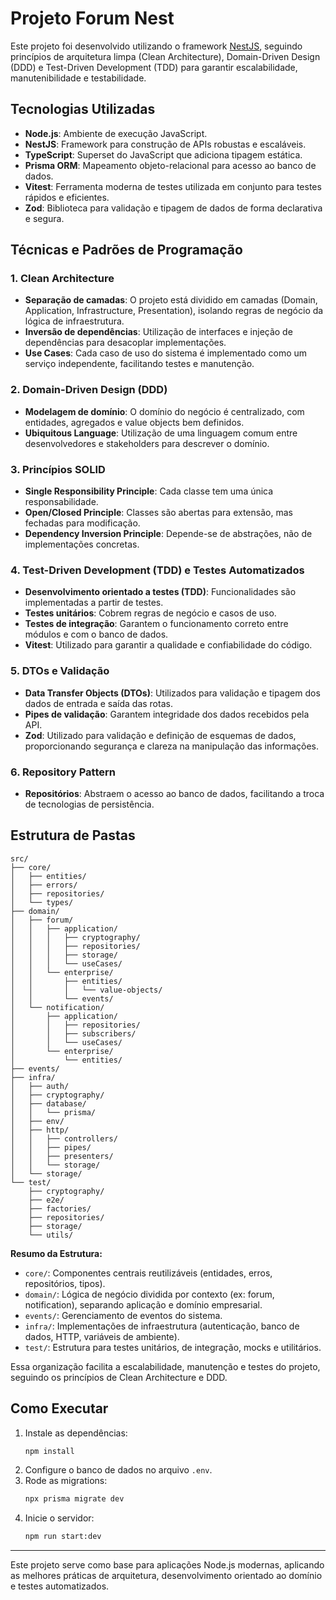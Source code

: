 # Projeto Forum Nest

Este projeto foi desenvolvido utilizando o framework [NestJS](https://nestjs.com/), seguindo princípios de arquitetura limpa (Clean Architecture), Domain-Driven Design (DDD) e Test-Driven Development (TDD) para garantir escalabilidade, manutenibilidade e testabilidade.

## Tecnologias Utilizadas

- **Node.js**: Ambiente de execução JavaScript.
- **NestJS**: Framework para construção de APIs robustas e escaláveis.
- **TypeScript**: Superset do JavaScript que adiciona tipagem estática.
- **Prisma ORM**: Mapeamento objeto-relacional para acesso ao banco de dados.
- **Vitest**: Ferramenta moderna de testes utilizada em conjunto para testes rápidos e eficientes.
- **Zod**: Biblioteca para validação e tipagem de dados de forma declarativa e segura.

## Técnicas e Padrões de Programação

### 1. Clean Architecture

- **Separação de camadas**: O projeto está dividido em camadas (Domain, Application, Infrastructure, Presentation), isolando regras de negócio da lógica de infraestrutura.
- **Inversão de dependências**: Utilização de interfaces e injeção de dependências para desacoplar implementações.
- **Use Cases**: Cada caso de uso do sistema é implementado como um serviço independente, facilitando testes e manutenção.

### 2. Domain-Driven Design (DDD)

- **Modelagem de domínio**: O domínio do negócio é centralizado, com entidades, agregados e value objects bem definidos.
- **Ubiquitous Language**: Utilização de uma linguagem comum entre desenvolvedores e stakeholders para descrever o domínio.

### 3. Princípios SOLID

- **Single Responsibility Principle**: Cada classe tem uma única responsabilidade.
- **Open/Closed Principle**: Classes são abertas para extensão, mas fechadas para modificação.
- **Dependency Inversion Principle**: Depende-se de abstrações, não de implementações concretas.

### 4. Test-Driven Development (TDD) e Testes Automatizados

- **Desenvolvimento orientado a testes (TDD)**: Funcionalidades são implementadas a partir de testes.
- **Testes unitários**: Cobrem regras de negócio e casos de uso.
- **Testes de integração**: Garantem o funcionamento correto entre módulos e com o banco de dados.
- **Vitest**: Utilizado para garantir a qualidade e confiabilidade do código.

### 5. DTOs e Validação

- **Data Transfer Objects (DTOs)**: Utilizados para validação e tipagem dos dados de entrada e saída das rotas.
- **Pipes de validação**: Garantem integridade dos dados recebidos pela API.
- **Zod**: Utilizado para validação e definição de esquemas de dados, proporcionando segurança e clareza na manipulação das informações.

### 6. Repository Pattern

- **Repositórios**: Abstraem o acesso ao banco de dados, facilitando a troca de tecnologias de persistência.

## Estrutura de Pastas

```text
src/
├── core/
│   ├── entities/
│   ├── errors/
│   ├── repositories/
│   └── types/
├── domain/
│   ├── forum/
│   │   ├── application/
│   │   │   ├── cryptography/
│   │   │   ├── repositories/
│   │   │   ├── storage/
│   │   │   └── useCases/
│   │   └── enterprise/
│   │       ├── entities/
│   │       │   └── value-objects/
│   │       └── events/
│   └── notification/
│       ├── application/
│       │   ├── repositories/
│       │   ├── subscribers/
│       │   └── useCases/
│       └── enterprise/
│           └── entities/
├── events/
├── infra/
│   ├── auth/
│   ├── cryptography/
│   ├── database/
│   │   └── prisma/
│   ├── env/
│   ├── http/
│   │   ├── controllers/
│   │   ├── pipes/
│   │   ├── presenters/
│   │   └── storage/
│   └── storage/
└── test/
    ├── cryptography/
    ├── e2e/
    ├── factories/
    ├── repositories/
    ├── storage/
    └── utils/
```

**Resumo da Estrutura:**

- `core/`: Componentes centrais reutilizáveis (entidades, erros, repositórios, tipos).
- `domain/`: Lógica de negócio dividida por contexto (ex: forum, notification), separando aplicação e domínio empresarial.
- `events/`: Gerenciamento de eventos do sistema.
- `infra/`: Implementações de infraestrutura (autenticação, banco de dados, HTTP, variáveis de ambiente).
- `test/`: Estrutura para testes unitários, de integração, mocks e utilitários.

Essa organização facilita a escalabilidade, manutenção e testes do projeto, seguindo os princípios de Clean Architecture e DDD.

## Como Executar

1. Instale as dependências:
     ```bash
     npm install
     ```
2. Configure o banco de dados no arquivo `.env`.
3. Rode as migrations:
     ```bash
     npx prisma migrate dev
     ```
4. Inicie o servidor:
     ```bash
     npm run start:dev
     ```

---

Este projeto serve como base para aplicações Node.js modernas, aplicando as melhores práticas de arquitetura, desenvolvimento orientado ao domínio e testes automatizados.